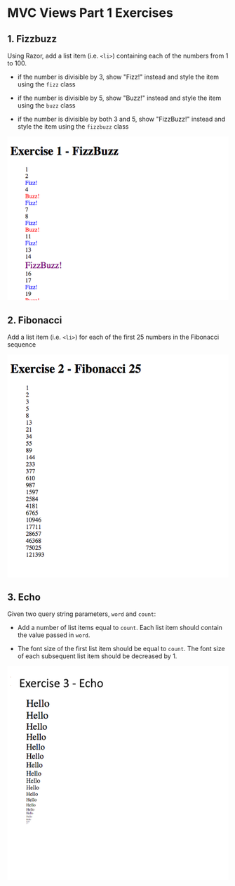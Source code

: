 # MVC Views Part 1 Exercises

## 1. Fizzbuzz

Using Razor, add a list item (i.e. `<li>`) containing each of the numbers from 1 to 100.
				
- if the number is divisible by 3, show "Fizz!" instead and style the item using the `fizz` class
				
- if the number is divisible by 5, show "Buzz!" instead and style the item using the `buzz` class
				
- if the number is divisible by both 3 and 5, show "FizzBuzz!" instead  and style the item using the `fizzbuzz` class

![example Fizzbuzz output](resources/exercise1-fizzbuzz.png)
				
## 2. Fibonacci

Add a list item (i.e. `<li>`) for each of the first 25 numbers in the Fibonacci sequence

![example Fibonacci output](resources/exercise2-fibonacci.png)

## 3. Echo

Given two query string parameters, `word` and `count`:
			
- Add a number of list items equal to `count`.  Each list item should contain the value passed in `word`.
			
- The font size of the first list item should be equal to `count`.  The font size of each subsequent list item should be decreased by 1.

![example Echo output](resources/exercise3-echo.png)